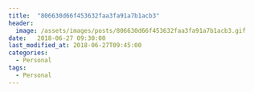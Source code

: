 ```yaml
---
title:  "806630d66f453632faa3fa91a7b1acb3"
header:
  image: /assets/images/posts/806630d66f453632faa3fa91a7b1acb3.gif
date:   2018-06-27 09:30:00
last_modified_at: 2018-06-27T09:45:00
categories:
  - Personal
tags:
  - Personal
---
```

